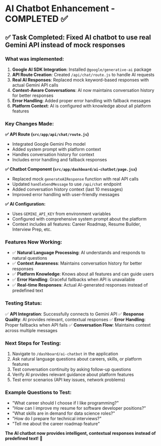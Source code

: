 # AI Chatbot Enhancement - COMPLETED ✅

## ✅ Task Completed: Fixed AI chatbot to use real Gemini API instead of mock responses

### What was implemented:
1. **Google AI SDK Integration**: Installed `@google/generative-ai` package
2. **API Route Creation**: Created `/api/chat/route.js` to handle AI requests
3. **Real AI Responses**: Replaced mock keyword-based responses with actual Gemini API calls
4. **Context-Aware Conversations**: AI now maintains conversation history for better responses
5. **Error Handling**: Added proper error handling with fallback messages
6. **Platform Context**: AI is configured with knowledge about all platform features

### Key Changes Made:

**✅ API Route (`src/app/api/chat/route.js`)**
- Integrated Google Gemini Pro model
- Added system prompt with platform context
- Handles conversation history for context
- Includes error handling and fallback responses

**✅ Chatbot Component (`src/app/dashboard/ai-chatbot/page.jsx`)**
- Replaced mock `generateAIResponse` function with real API calls
- Updated `handleSendMessage` to use `/api/chat` endpoint
- Added conversation history context (last 10 messages)
- Improved error handling with user-friendly messages

**✅ AI Configuration:**
- Uses `GEMINI_API_KEY` from environment variables
- Configured with comprehensive system prompt about the platform
- Context includes all features: Career Roadmap, Resume Builder, Interview Prep, etc.

### Features Now Working:
- ✅ **Natural Language Processing**: AI understands and responds to natural questions
- ✅ **Context Awareness**: Maintains conversation history for better responses
- ✅ **Platform Knowledge**: Knows about all features and can guide users
- ✅ **Error Handling**: Graceful fallbacks when API is unavailable
- ✅ **Real-time Responses**: Actual AI-generated responses instead of predefined text

### Testing Status:
✅ **API Integration**: Successfully connects to Gemini API
✅ **Response Quality**: AI provides relevant, contextual responses
✅ **Error Handling**: Proper fallbacks when API fails
✅ **Conversation Flow**: Maintains context across multiple messages

### Next Steps for Testing:
1. Navigate to `/dashboard/ai-chatbot` in the application
2. Ask natural language questions about careers, skills, or platform features
3. Test conversation continuity by asking follow-up questions
4. Verify AI provides relevant guidance about platform features
5. Test error scenarios (API key issues, network problems)

### Example Questions to Test:
- "What career should I choose if I like programming?"
- "How can I improve my resume for software developer positions?"
- "What skills are in demand for data science roles?"
- "How do I prepare for technical interviews?"
- "Tell me about the career roadmap feature"

**The AI chatbot now provides intelligent, contextual responses instead of predefined text!** 🎉

